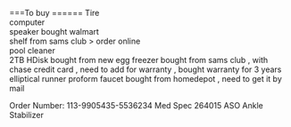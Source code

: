 

===To buy ======
Tire        
computer        
speaker     bought walmart     
shelf from sams club  > order online       
pool cleaner     
2TB HDisk   bought from new egg 
freezer   bought from sams club , with chase credit card , need to add for warranty , bought warranty for 3 years  
elliptical runner proform 
faucet     bought from homedepot , need to get it by mail 


Order Number: 113-9905435-5536234
Med Spec 264015 ASO Ankle Stabilizer

